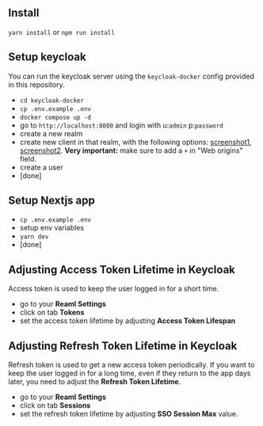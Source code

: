 ## Install
`yarn install` or `npm run install`

## Setup keycloak
You can run the keycloak server using the `keycloak-docker` config provided in this repository.
- `cd keycloak-docker`
- `cp .env.example .env`
- `docker compose up -d`
- go to `http://localhost:8080` and login with u:`admin` p:`password`
- create a new realm
- create new client in that realm, with the following options: [screenshot1](https://github.com/uaibo/nextjs-keycloak/blob/master/public/kc1.png), [screenshot2](https://github.com/uaibo/nextjs-keycloak/blob/master/public/kc2.png). **Very important:** make sure to add a `+` in "Web origins" field.
- create a user
- [done]


## Setup Nextjs app
- `cp .env.example .env`
- setup env variables
- `yarn dev`
- [done] 

## Adjusting Access Token Lifetime in Keycloak
Access token is used to keep the user logged in for a short time.
- go to your **Reaml Settings**
- click on tab **Tokens**
- set the access token lifetime by adjusting **Access Token Lifespan**

## Adjusting Refresh Token Lifetime in Keycloak
Refresh token is used to get a new access token periodically. If you want to keep the user logged in for a long time, even if they return to the app days later, you need to adjust the **Refresh Token Lifetime**.
- go to your **Reaml Settings**
- click on tab **Sessions**
- set the refresh token lifetime by adjusting **SSO Session Max** value.
